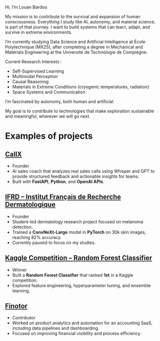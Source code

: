 Hi, I’m Louan Bardou

My mission is to contribute to the survival and expansion of human consciousness. Everything I study like AI, autonomy, and material science, is part of that journey. I want to build systems that can learn, adapt, and survive in extreme environments.

I’m currently studying Data Science and Artificial Intelligence at École Polytechnique (MX25), after completing a degree in Mechanical and Materials Engineering at the Université de Technologie de Compiègne.

Current Research Interests :

- Self-Supervised Learning
- Multimodal Perception
- Causal Reasoning
- Materials in Extreme Conditions (cryogenic temperatures, radiation)
- Space Systems and Communication

I’m fascinated by autonomy, both human and artificial.

My goal is to contribute to technologies that make exploration sustainable and meaningful, wherever we will go next.

# Examples of projects

## [CallX](https://callx.fr)
- Founder
- AI sales coach that analyzes real sales calls using Whisper and GPT to provide structured feedback and actionable insights for teams.  
- Built with **FastAPI**, **Python**, and **OpenAI APIs**.  

## [IFRD – Institut Français de Recherche Dermatologique](https://ifrd.fr)
- Founder 
- Student-led dermatology research project focused on melanoma detection.  
- Trained a **ConvNeXt-Large** model in **PyTorch** on 30k skin images, reaching 82% accuracy.  
- Currently paused to focus on my studies.  

## [Kaggle Competition – Random Forest Classifier](https://www.kaggle.com/competitions/dsaib-2025-forest-cover-type/leaderboard)
- Winner
- Built a **Random Forest Classifier** that ranked **1st** in a Kaggle competition.  
- Explored feature engineering, hyperparameter tuning, and ensemble learning.  

## [Finotor](https://finotor.com)
- Contributor 
- Worked on product analytics and automation for an accounting SaaS, including data pipelines and dashboarding.  
- Focused on improving financial visibility and process efficiency.
